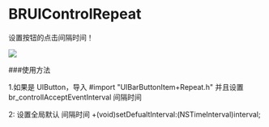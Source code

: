 # BRUIControlRepeat

设置按钮的点击间隔时间！


<img src="http://77g6dx.com1.z0.glb.clouddn.com/BRUIControlRepeatDemo.gif" />

###使用方法

1.如果是 UIButton，导入 #import "UIBarButtonItem+Repeat.h"  并且设置  br_controllAcceptEventInterval 间隔时间

2: 设置全局默认 间隔时间 +(void)setDefualtInterval:(NSTimeInterval)interval;

